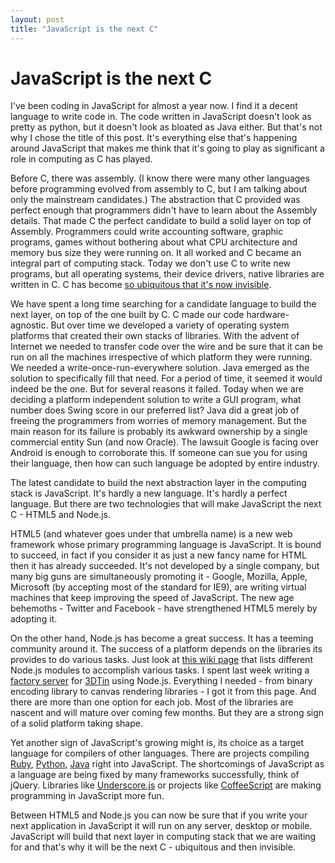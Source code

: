 ```yaml
---
layout: post
title: "JavaScript is the next C"
---
```

JavaScript is the next C
===
I've been coding in JavaScript for almost a year now. I find it a decent language to write code in. The code written in JavaScript doesn't look as pretty as python, but it doesn't look as bloated as Java either. But that's not why I chose the title of this post. It's everything else that's happening around JavaScript that makes me think that it's going to play as significant a role in computing as C has played.  
  
Before C, there was assembly. (I know there were many other languages before programming evolved from assembly to C, but I am talking about only the mainstream candidates.) The abstraction that C provided was perfect enough that programmers didn't have to learn about the Assembly details. That made C the perfect candidate to build a solid layer on top of Assembly. Programmers could write accounting software, graphic programs, games without bothering about what CPU architecture and memory bus size they were running on. It all worked and C became an integral part of computing stack. Today we don't use C to write new programs, but all operating systems, their device drivers, native libraries are written in C. C has become [so ubiquitous that it's now invisible][0].  
  
We have spent a long time searching for a candidate language to build the next layer, on top of the one built by C. C made our code hardware-agnostic. But over time we developed a variety of operating system platforms that created their own stacks of libraries. With the advent of Internet we needed to transfer code over the wire and be sure that it can be run on all the machines irrespective of which platform they were running. We needed a write-once-run-everywhere solution. Java emerged as the solution to specifically fill that need. For a period of time, it seemed it would indeed be the one. But for several reasons it failed. Today when we are deciding a platform independent solution to write a GUI program, what number does Swing score in our preferred list? Java did a great job of freeing the programmers from worries of memory management. But the main reason for its failure is probably its awkward ownership by a single commercial entity Sun (and now Oracle). The lawsuit Google is facing over Android is enough to corroborate this. If someone can sue you for using their language, then how can such language be adopted by entire industry.  
  
The latest candidate to build the next abstraction layer in the computing stack is JavaScript. It's hardly a new language. It's hardly a perfect language. But there are two technologies that will make JavaScript the next C - HTML5 and Node.js.  
  
HTML5 (and whatever goes under that umbrella name) is a new web framework whose primary programming language is JavaScript. It is bound to succeed, in fact if you consider it as just a new fancy name for HTML then it has already succeeded. It's not developed by a single company, but many big guns are simultaneously promoting it  - Google, Mozilla, Apple, Microsoft (by accepting most of the standard for IE9), are writing virtual machines that keep improving the speed of JavaScript. The new age behemoths - Twitter and Facebook - have strengthened HTML5 merely by adopting it.  
  
On the other hand, Node.js has become a great success. It has a teeming community around it. The success of a platform depends on the libraries its provides to do various tasks. Just look at [this wiki page][1] that lists different Node.js modules to accomplish various tasks. I spent last week writing a [factory server][2] for [3DTin][3] using Node.js. Everything I needed - from binary encoding library to canvas rendering libraries - I got it from this page. And there are more than one option for each job. Most of the libraries are nascent and will mature over coming few months. But they are a strong sign of a solid platform taking shape.  
  
Yet another sign of JavaScript's growing might is, its choice as a target language for compilers of other languages. There are projects compiling [Ruby][4], [Python][5], [Java][6] right into JavaScript. The shortcomings of JavaScript as a language are being fixed by many frameworks successfully, think of jQuery. Libraries like [Underscore.js][7] or projects like [CoffeeScript][8] are making programming in JavaScript more fun.  
  
Between HTML5 and Node.js you can now be sure that if you write your next application in JavaScript it will run on any server, desktop or mobile. JavaScript will build that next layer in computing stack that we are waiting for and that's why it will be the next C - ubiquitous and then invisible.

[0]: http://www.pbs.org/cringely/pulpit/2007/pulpit_20070629_002360.html
[1]: https://github.com/ry/node/wiki/modules
[2]: http://blog.3dtin.com/export-smooth-models-in-stl-and-obj
[3]: http://www.3dtin.com/
[4]: http://ejohn.org/blog/ruby-vm-in-javascript/
[5]: http://pyjs.org/
[6]: http://code.google.com/webtoolkit/
[7]: http://documentcloud.github.com/underscore/
[8]: http://jashkenas.github.com/coffee-script/

